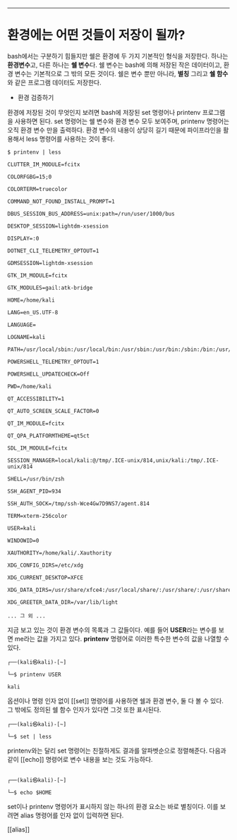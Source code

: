 

---
# 환경에는 어떤 것들이 저장이 될까?

bash에서는 구분하기 힘들지만 쉘은 환경에 두 가지 기본적인 형식을 저장한다. 하나는 **환경변수**고, 다른 하나는 **쉘 변수**다. 쉘 변수는 bash에 의해 저장된 작은 데이터이고, 환경 변수는 기본적으로 그 밖의 모든 것이다. 쉘은 변수 뿐만 아니라, **별칭** 그리고 **쉘 함수**와 같은 프로그램 데이터도 저장한다.


- 환경 검증하기

환경에 저장된 것이 무엇인지 보려면 bash에 저장된 set 명령어나 printenv 프로그램을 사용하면 된다. set 명령어는 쉘 변수와 환경 변수 모두 보여주며, printenv 명령어는 오직 환경 변수 만을 출력하다. 환경 변수의 내용이 상당히 길기 때문에 파이프라인을 활용해서 less 명령어를 사용하는 것이 좋다.

```
$ printenv | less

CLUTTER_IM_MODULE=fcitx

COLORFGBG=15;0

COLORTERM=truecolor

COMMAND_NOT_FOUND_INSTALL_PROMPT=1

DBUS_SESSION_BUS_ADDRESS=unix:path=/run/user/1000/bus

DESKTOP_SESSION=lightdm-xsession

DISPLAY=:0

DOTNET_CLI_TELEMETRY_OPTOUT=1

GDMSESSION=lightdm-xsession

GTK_IM_MODULE=fcitx

GTK_MODULES=gail:atk-bridge

HOME=/home/kali

LANG=en_US.UTF-8

LANGUAGE=

LOGNAME=kali

PATH=/usr/local/sbin:/usr/local/bin:/usr/sbin:/usr/bin:/sbin:/bin:/usr/local/games:/usr/games

POWERSHELL_TELEMETRY_OPTOUT=1

POWERSHELL_UPDATECHECK=Off

PWD=/home/kali

QT_ACCESSIBILITY=1

QT_AUTO_SCREEN_SCALE_FACTOR=0

QT_IM_MODULE=fcitx

QT_QPA_PLATFORMTHEME=qt5ct

SDL_IM_MODULE=fcitx

SESSION_MANAGER=local/kali:@/tmp/.ICE-unix/814,unix/kali:/tmp/.ICE-unix/814

SHELL=/usr/bin/zsh

SSH_AGENT_PID=934

SSH_AUTH_SOCK=/tmp/ssh-Wce4Gw7D9NS7/agent.814

TERM=xterm-256color

USER=kali

WINDOWID=0

XAUTHORITY=/home/kali/.Xauthority

XDG_CONFIG_DIRS=/etc/xdg

XDG_CURRENT_DESKTOP=XFCE

XDG_DATA_DIRS=/usr/share/xfce4:/usr/local/share/:/usr/share/:/usr/share

XDG_GREETER_DATA_DIR=/var/lib/light

... 그 외 ...
```

지금 보고 있는 것이 환경 변수의 목록과 그 값들이다. 예를 들어 **USER**라는 변수를 보면 me라는 값을 가지고 있다. **printenv** 명령어로 이러한 특수한 변수의 값을 나열할 수 있다.


``` shell
┌──(kali㉿kali)-[~]

└─$ printenv USER

kali
```


옵션이나 명령 인자 없이 [[set]] 명령어를 사용하면 쉘과 환경 변수, 둘 다 볼 수 있다. 그 밖에도 정의된 쉘 함수 인자가 있다면 그것 또한 표시된다.


``` shell
┌──(kali㉿kali)-[~]

└─$ set | less
```


printenv와는 달리 set 명령어는 친절하게도 결과를 알파벳순으로 정렬해준다. 다음과 같이 [[echo]] 명령어로 변수 내용을 보는 것도 가능하다.

```shell

┌──(kali㉿kali)-[~]

└─$ echo $HOME
```



set이나 printenv 명령어가 표시하지 않는 하나의 환경 요소는 바로 별칭이다. 이를 보려면 alias 명령어를 인자 없이 입력하면 된다.


[[alias]]
